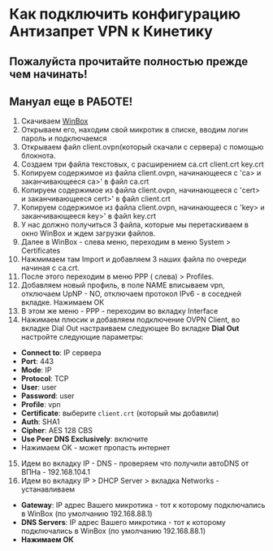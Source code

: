 # Как подключить конфигурацию Антизапрет VPN к Кинетику

## Пожалуйста прочитайте полностью прежде чем начинать!
## Мануал еще в РАБОТЕ!

1. Скачиваем [WinBox](https://mikrotik.com/download)
2. Открываем его, находим свой микротик в списке, вводим логин пароль и подключаемся
3. Открываем файл client.ovpn(который скачали с сервера) с помощью блокнота.
4. Создаем три файла текстовых, с расширением ca.crt  client.crt  key.crt
5. Копируем содержимое из файла client.ovpn, начинающееся с 'ca> и заканчивающееся ca>' в файл ca.crt
6. Копируем содержимое из файла client.ovpn, начинающееся с 'cert> и заканчивающееся cert>' в файл client.crt
7. Копируем содержимое из файла client.ovpn, начинающееся с 'key> и заканчивающееся key>' в файл key.crt
8. У нас должно получиться 3 файла, которые мы перетаскиваем в окно WinBox и ждем загрузки файлов.
9. Далее в WinBox - слева меню, переходим в меню System > Certificates
10. Нажмимаем там Import и добавляем 3 наших файла по очереди начиная с ca.crt.
11. После этого переходим в меню PPP ( слева) > Profiles.
12. Добавляем новый профиль, в поле NAME вписываем vpn, отключаем UpNP - NO, отключаем протокол IPv6 - в соседней вкладке. Нажимаем ОК
13. В этом же меню - PPP - переходим во вкладку Interface
14. Нажимаем плюсик и добавляем подключение OVPN Client, во вкладке Dial Out настраиваем следующее
Во вкладке **Dial Out** настройте следующие параметры:
   - **Connect to**: IP сервера
   - **Port**: 443
   - **Mode**: IP
   - **Protocol**: TCP
   - **User**: user
   - **Password**: user
   - **Profile**: vpn
   - **Certificate**: выберите `client.crt` (который мы добавили)
   - **Auth**: SHA1
   - **Cipher**: AES 128 CBS
   - **Use Peer DNS Exclusively**: включите
   - Нажимаем OK - может пропасть интернет
15. Идем во вкладку IP - DNS  -  проверяем что получили автоDNS от ВПНа - 192.168.104.1
16. Идем во вкладку IP > DHCP Server > вкладка Networks - устанавливаем
- **Gateway**: IP адрес Вашего микротика - тот к которому подключались в WinBox (по умолчанию 192.168.88.1)
- **DNS Servers**: IP адрес Вашего микротика - тот к которому подключались в WinBox (по умолчанию 192.168.88.1)
- **Нажимаем ОК**
